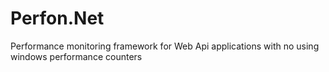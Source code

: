 # Perfon.Net
Performance monitoring framework for Web Api applications with no using windows performance counters
